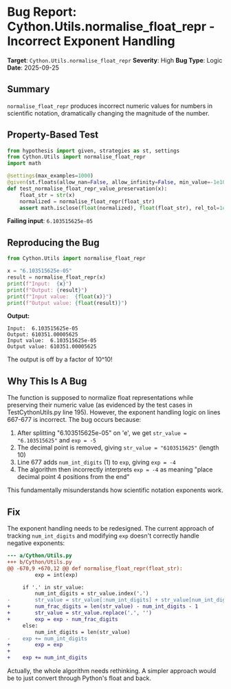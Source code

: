 # Bug Report: Cython.Utils.normalise_float_repr - Incorrect Exponent Handling

**Target**: `Cython.Utils.normalise_float_repr`
**Severity**: High
**Bug Type**: Logic
**Date**: 2025-09-25

## Summary

`normalise_float_repr` produces incorrect numeric values for numbers in scientific notation, dramatically changing the magnitude of the number.

## Property-Based Test

```python
from hypothesis import given, strategies as st, settings
from Cython.Utils import normalise_float_repr
import math

@settings(max_examples=1000)
@given(st.floats(allow_nan=False, allow_infinity=False, min_value=-1e100, max_value=1e100))
def test_normalise_float_repr_value_preservation(x):
    float_str = str(x)
    normalized = normalise_float_repr(float_str)
    assert math.isclose(float(normalized), float(float_str), rel_tol=1e-15)
```

**Failing input**: `6.103515625e-05`

## Reproducing the Bug

```python
from Cython.Utils import normalise_float_repr

x = "6.103515625e-05"
result = normalise_float_repr(x)
print(f"Input:  {x}")
print(f"Output: {result}")
print(f"Input value:  {float(x)}")
print(f"Output value: {float(result)}")
```

**Output:**
```
Input:  6.103515625e-05
Output: 610351.00005625
Input value:  6.103515625e-05
Output value: 610351.00005625
```

The output is off by a factor of 10^10!

## Why This Is A Bug

The function is supposed to normalize float representations while preserving their numeric value (as evidenced by the test cases in TestCythonUtils.py line 195). However, the exponent handling logic on lines 667-677 is incorrect. The bug occurs because:

1. After splitting "6.103515625e-05" on 'e', we get `str_value = "6.103515625"` and `exp = -5`
2. The decimal point is removed, giving `str_value = "6103515625"` (length 10)
3. Line 677 adds `num_int_digits` (1) to `exp`, giving `exp = -4`
4. The algorithm then incorrectly interprets `exp = -4` as meaning "place decimal point 4 positions from the end"

This fundamentally misunderstands how scientific notation exponents work.

## Fix

The exponent handling needs to be redesigned. The current approach of tracking `num_int_digits` and modifying `exp` doesn't correctly handle negative exponents:

```diff
--- a/Cython/Utils.py
+++ b/Cython/Utils.py
@@ -670,9 +670,12 @@ def normalise_float_repr(float_str):
         exp = int(exp)

     if '.' in str_value:
         num_int_digits = str_value.index('.')
-        str_value = str_value[:num_int_digits] + str_value[num_int_digits + 1:]
+        num_frac_digits = len(str_value) - num_int_digits - 1
+        str_value = str_value.replace('.', '')
+        exp = exp - num_frac_digits
     else:
         num_int_digits = len(str_value)
-    exp += num_int_digits
+        exp = exp
+
+    exp += num_int_digits
```

Actually, the whole algorithm needs rethinking. A simpler approach would be to just convert through Python's float and back.